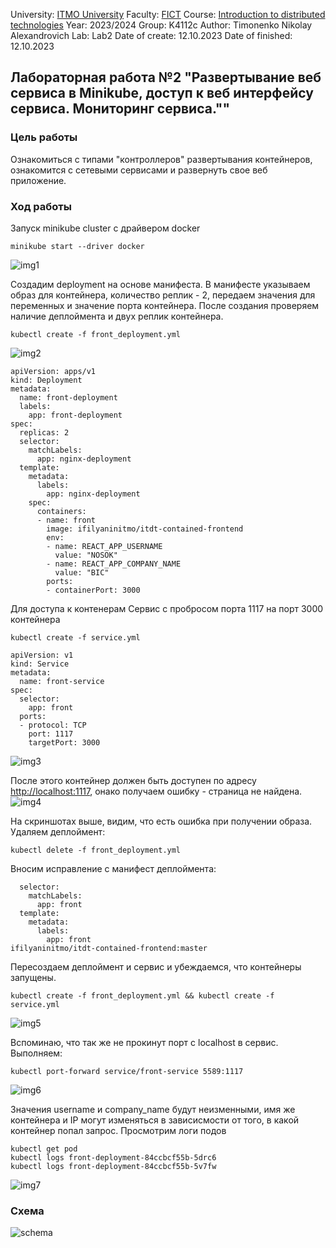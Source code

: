 University: [ITMO University](https://itmo.ru/ru/)
Faculty: [FICT](https://fict.itmo.ru)
Course: [Introduction to distributed technologies](https://github.com/itmo-ict-faculty/introduction-to-distributed-technologies)
Year: 2023/2024
Group: K4112c
Author: Timonenko Nikolay Alexandrovich
Lab: Lab2
Date of create: 12.10.2023
Date of finished: 12.10.2023

## Лабораторная работа №2 "Развертывание веб сервиса в Minikube, доступ к веб интерфейсу сервиса. Мониторинг сервиса.""
### Цель работы
Ознакомиться с типами "контроллеров" развертывания контейнеров, ознакомится с сетевыми сервисами и развернуть свое веб приложение.
### Ход работы
Запуск minikube cluster с драйвером docker
```
minikube start --driver docker
```
![img1](img/img1.png)

Создадим deployment на основе манифеста. В манифесте указываем образ для контейнера, количество реплик - 2, передаем значения для переменных и значение порта контейнера. После создания проверяем наличие деплоймента и двух реплик контейнера.
```
kubectl create -f front_deployment.yml 
```
![img2](img/img2.png)
```
apiVersion: apps/v1
kind: Deployment
metadata:
  name: front-deployment
  labels:
    app: front-deployment
spec:
  replicas: 2
  selector:
    matchLabels:
      app: nginx-deployment
  template:
    metadata:
      labels:
        app: nginx-deployment
    spec:
      containers:
      - name: front
        image: ifilyaninitmo/itdt-contained-frontend
        env:
        - name: REACT_APP_USERNAME
          value: "NOSOK"
        - name: REACT_APP_COMPANY_NAME
          value: "BIC"
        ports:
        - containerPort: 3000
```
Для доступа к контенерам Сервис с пробросом порта 1117 на порт 3000 контейнера
```
kubectl create -f service.yml
```
```
apiVersion: v1
kind: Service
metadata:
  name: front-service
spec:
  selector:
    app: front
  ports:
  - protocol: TCP
    port: 1117
    targetPort: 3000
```
![img3](img/img3.png)

После этого контейнер должен быть доступен по адресу [http://localhost:1117](http://localhost:1117), онако получаем ошибку - страница не найдена.
![img4](img/img4.png)

На скриншотах выше, видим, что есть ошибка при получении образа.
Удаляем деплоймент:
```
kubectl delete -f front_deployment.yml
```
Вносим исправление с манифест деплоймента:
```
  selector:
    matchLabels:
      app: front
  template:
    metadata:
      labels:
        app: front
ifilyaninitmo/itdt-contained-frontend:master
```
Пересоздаем деплоймент и сервис и убеждаемся, что контейнеры запущены.
```
kubectl create -f front_deployment.yml && kubectl create -f service.yml
```
![img5](img/img5.png)

Вспоминаю, что так же не прокинут порт с localhost в сервис. Выполняем:
```
kubectl port-forward service/front-service 5589:1117
```
![img6](img/img6.png)

Значения username и company_name будут неизменными, имя же контейнера и IP могут изменяться в зависисмости от того, в какой контейнер попал запрос.
Просмотрим логи подов
```
kubectl get pod
kubectl logs front-deployment-84ccbcf55b-5drc6
kubectl logs front-deployment-84ccbcf55b-5v7fw
```
![img7](img/img7.png)
### Схема
![schema](img/schema.png)